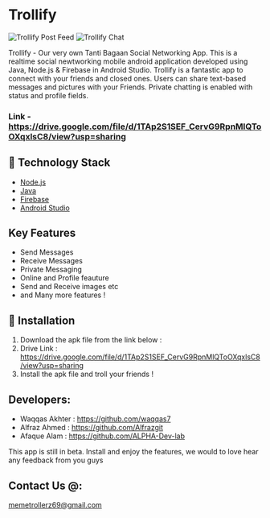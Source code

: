 # Trollify

![Trollify Post Feed](http://www.mediafire.com/convkey/02d1/7nseu9gevyahvjjzg.jpg) 
![Trollify Chat](http://www.mediafire.com/convkey/36c8/s91q4fz39j1qm6ezg.jpg)

Trollify - Our very own Tanti Bagaan Social Networking App. This is a realtime social newtworking mobile android application developed using Java, Node.js & Firebase in Android Studio. Trollify is a fantastic app to connect with your friends and closed ones. Users can share text-based messages and pictures with your Friends. Private chatting is enabled with status and profile fields.

### Link - https://drive.google.com/file/d/1TAp2S1SEF_CervG9RpnMlQToOXqxlsC8/view?usp=sharing

## 🏁 Technology Stack

- [Node.js](https://nodejs.org/en/)
- [Java](https://www.java.com/)
- [Firebase](https://firebase.google.com/)
- [Android Studio](https://developer.android.com/studio)

## Key Features

- Send Messages
- Receive Messages
- Private Messaging
- Online and Profile feauture
- Send and Receive images etc
- and Many more features !

## 🏃‍ Installation

1. Download the apk file from the link below :
2. Drive Link : https://drive.google.com/file/d/1TAp2S1SEF_CervG9RpnMlQToOXqxlsC8/view?usp=sharing
3. Install the apk file and troll your friends !

## Developers:

- Waqqas Akhter : https://github.com/waqqas7
- Alfraz Ahmed : https://github.com/Alfrazgit
- Afaque Alam : https://github.com/ALPHA-Dev-lab

This app is still in beta. Install and enjoy the features, we would to love hear any feedback from you guys

## Contact Us @: 

memetrollerz69@gmail.com
